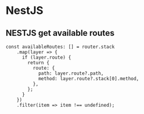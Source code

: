 # NestJS

## NESTJS get available routes

```text
const availableRoutes: [] = router.stack
    .map(layer => {
      if (layer.route) {
        return {
          route: {
            path: layer.route?.path,
            method: layer.route?.stack[0].method,
          },
        };
      }
    })
    .filter(item => item !== undefined);
```



